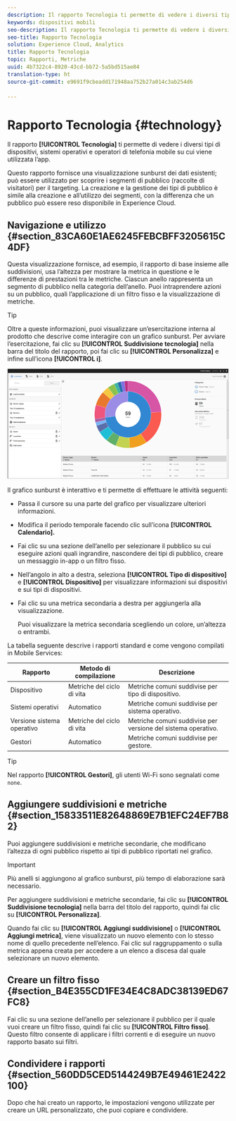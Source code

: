 ```yaml
---
description: Il rapporto Tecnologia ti permette di vedere i diversi tipi di dispositivi, sistemi operativi e operatori di telefonia mobile su cui viene utilizzata l’app.
keywords: dispositivi mobili
seo-description: Il rapporto Tecnologia ti permette di vedere i diversi tipi di dispositivi, sistemi operativi e operatori di telefonia mobile su cui viene utilizzata l’app.
seo-title: Rapporto Tecnologia
solution: Experience Cloud, Analytics
title: Rapporto Tecnologia
topic: Rapporti, Metriche
uuid: 4b7322c4-8920-43cd-bb72-5a5bd515ae84
translation-type: ht
source-git-commit: e9691f9cbeadd171948aa752b27a014c3ab254d6

---
```



# Rapporto Tecnologia {#technology}

Il rapporto **[!UICONTROL Tecnologia]** ti permette di vedere i diversi tipi di dispositivi, sistemi operativi e operatori di telefonia mobile su cui viene utilizzata l’app.

Questo rapporto fornisce una visualizzazione sunburst dei dati esistenti; può essere utilizzato per scoprire i segmenti di pubblico (raccolte di visitatori) per il targeting. La creazione e la gestione dei tipi di pubblico è simile alla creazione e all’utilizzo dei segmenti, con la differenza che un pubblico può essere reso disponibile in Experience Cloud.

## Navigazione e utilizzo {#section_83CA60E1AE6245FEBCBFF3205615C4DF}

Questa visualizzazione fornisce, ad esempio, il rapporto di base insieme alle suddivisioni, usa l’altezza per mostrare la metrica in questione e le differenze di prestazioni tra le metriche. Ciascun anello rappresenta un segmento di pubblico nella categoria dell’anello. Puoi intraprendere azioni su un pubblico, quali l’applicazione di un filtro fisso e la visualizzazione di metriche.

>[!TIP]
>
>Oltre a queste informazioni, puoi visualizzare un’esercitazione interna al prodotto che descrive come interagire con un grafico sunburst. Per avviare l’esercitazione, fai clic su **[!UICONTROL Suddivisione tecnologia]** nella barra del titolo del rapporto, poi fai clic su **[!UICONTROL Personalizza]** e infine sull’icona **[!UICONTROL i]**.

![](assets/report_technology.png)

Il grafico sunburst è interattivo e ti permette di effettuare le attività seguenti:

* Passa il cursore su una parte del grafico per visualizzare ulteriori informazioni.
* Modifica il periodo temporale facendo clic sull’icona **[!UICONTROL Calendario].**
* Fai clic su una sezione dell’anello per selezionare il pubblico su cui eseguire azioni quali ingrandire, nascondere dei tipi di pubblico, creare un messaggio in-app o un filtro fisso.
* Nell’angolo in alto a destra, seleziona **[!UICONTROL Tipo di dispositivo]** e **[!UICONTROL Dispositivo]** per visualizzare informazioni sui dispositivi e sui tipi di dispositivi.

* Fai clic su una metrica secondaria a destra per aggiungerla alla visualizzazione.

   Puoi visualizzare la metrica secondaria scegliendo un colore, un’altezza o entrambi.

La tabella seguente descrive i rapporti standard e come vengono compilati in Mobile Services:

| Rapporto | Metodo di compilazione | Descrizione |
|--- |--- |--- |
| Dispositivo | Metriche del ciclo di vita | Metriche comuni suddivise per tipo di dispositivo. |
| Sistemi operativi | Automatico | Metriche comuni suddivise per sistema operativo. |
| Versione sistema operativo | Metriche del ciclo di vita | Metriche comuni suddivise per versione del sistema operativo. |
| Gestori | Automatico | Metriche comuni suddivise per gestore. |

>[!TIP]
>
>Nel rapporto **[!UICONTROL Gestori]**, gli utenti Wi-Fi sono segnalati come `none`.


## Aggiungere suddivisioni e metriche {#section_15833511E82648869E7B1EFC24EF7B82}

Puoi aggiungere suddivisioni e metriche secondarie, che modificano l’altezza di ogni pubblico rispetto ai tipi di pubblico riportati nel grafico.

>[!IMPORTANT]
>
>Più anelli si aggiungono al grafico sunburst, più tempo di elaborazione sarà necessario.

Per aggiungere suddivisioni e metriche secondarie, fai clic su **[!UICONTROL Suddivisione tecnologia]** nella barra del titolo del rapporto, quindi fai clic su **[!UICONTROL Personalizza]**.

Quando fai clic su **[!UICONTROL Aggiungi suddivisione]** o **[!UICONTROL Aggiungi metrica]**, viene visualizzato un nuovo elemento con lo stesso nome di quello precedente nell’elenco. Fai clic sul raggruppamento o sulla metrica appena creata per accedere a un elenco a discesa dal quale selezionare un nuovo elemento.

## Creare un filtro fisso {#section_B4E355CD1FE34E4C8ADC38139ED67FC8}

Fai clic su una sezione dell’anello per selezionare il pubblico per il quale vuoi creare un filtro fisso, quindi fai clic su **[!UICONTROL Filtro fisso]**. Questo filtro consente di applicare i filtri correnti e di eseguire un nuovo rapporto basato sui filtri.

## Condividere i rapporti  {#section_560DD5CED5144249B7E49461E2422100}

Dopo che hai creato un rapporto, le impostazioni vengono utilizzate per creare un URL personalizzato, che puoi copiare e condividere.
